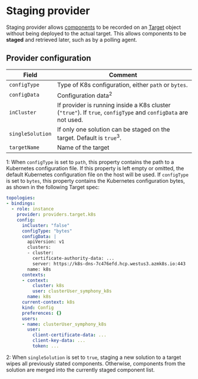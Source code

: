 # Staging provider

Staging provider allows [components](../uom/solution.md#componentspec) to be recorded on an [Target](../uom/target.md) object without being deployed to the actual target. This allows components to be **staged** and retrieved later, such as by a polling agent. 

## Provider configuration

| Field | Comment |
|--------|--------|
| `configType` | Type of K8s configuration, either `path` or `bytes`. |
| `configData` | Configuration data<sup>2</sup> |
| `inCluster` | If provider is running inside a K8s cluster (`"true"`). If `true`, `configType` and `configData` are not used. |
| `singleSolution` | If only one solution can be staged on the target. Default is `true`<sup>3</sup>. |
| `targetName` | Name of the target |

1: When `configType` is set to `path`, this property contains the path to a Kubernetes configuration file. If this property is left empty or omitted, the default Kubernetes configuration file on the host will be used. If `configType` is set to `bytes`, this property contains the Kubernetes configuration bytes, as shown in the following Target spec:

```yaml
topologies:
- bindings:
  - role: instance
    provider: providers.target.k8s
    config:
      inCluster: "false"
      configType: "bytes"
      configData: |
        apiVersion: v1
        clusters:
        - cluster:
          certificate-authority-data: ...
          server: https://k8s-dns-7c476efd.hcp.westus3.azmk8s.io:443
        name: k8s
      contexts:
      - context:
          cluster: k8s
          user: clusterUser_symphony_k8s
        name: k8s
      current-context: k8s
      kind: Config
      preferences: {}
      users:
      - name: clusterUser_symphony_k8s
        user:
          client-certificate-data: ...
          client-key-data: ...
          token: ...
```

2: When `singleSolution` is set to `true`, staging a new solution to a target wipes all previously stated components. Otherwise, components from the solution are merged into the currently staged component list.
